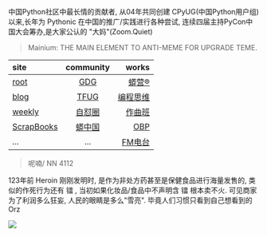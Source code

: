 中国Python社区中最长情的贡献者, 从04年共同创建 CPyUG(中国Python用户组)以来,长年为 Pythonic 在中国的推广/实践进行各种尝试, 连续四届主持PyCon中国大会筹办,是大家公认的 "大妈"(Zoom.Quiet)

> Mainium: THE MAIN ELEMENT TO ANTI-MEME FOR UPGRADE TEME.

| site | community | works |
| :-----| :----: | ----: |
| [root](http://zoomquiet.io/) | [GDG](https://blog.zhgdg.org/) | [蟒营®](https://doc.101.camp/) |
| [blog](https://blog.zoomquiet.io/pages/zoomquiet.html) | [TFUG](http://zh.tfug.world/) | [编程思维](https://py.101.camp/) |
| [weekly](http://weekly.pychina.org/) | [自怼圈](https://du.101.camp/) | [作曲班](https://mu.101.camp/) |
| [ScrapBooks](https://zoomquiet.io/collection.html) | [蟒中国](https://pychina.org/) | [OBP](https://zoomquiet.io/obp/index.html) |
| ... | ... | [FM电台](https://fm.101.camp/) |


> ​呢喃/ NN 4112

123年前 Heroin 刚刚发明时,
是作为非处方药甚至是保健食品进行海量发售的,
类似的作死行为还有 镭 ,
当初如果化妆品/食品中不声明含 镭 根本卖不火.
可见商家为了利润多么狂妄,
人民的眼睛是多么"雪亮".
毕竟人们习惯只看到自己想看到的Orz

![](http://ydlj.zoomquiet.top/ipic/2020-08-20-zq42-today-card-2008.021.jpeg)





